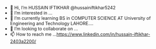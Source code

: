 - 👋 Hi, I’m HUSSAIN IFTIKHAR @hussainiftikhar5242
- 👀 I’m interested in ...
- 🌱 I’m currently learning BS in COMPUTER SCIENCE AT University of Engineering and Technology LAHORE....
- 💞️ I’m looking to collaborate on ...
- 📫 How to reach me ...https://www.linkedin.com/in/hussain-iftikhar-2403a2200/

<!---
hussainiftikhar5242/hussainiftikhar5242 is a ✨ special ✨ repository because its `README.md` (this file) appears on your GitHub profile.
You can click the Preview link to take a look at your changes.
--->
